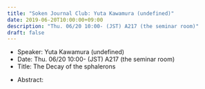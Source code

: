 ```yaml
---
title: "Soken Journal Club: Yuta Kawamura (undefined)"
date: 2019-06-20T10:00:00+09:00
description: "Thu. 06/20 10:00- (JST) A217 (the seminar room)"
draft: false
---
```


- Speaker:
Yuta Kawamura (undefined)
- Date:
Thu. 06/20 10:00- (JST) A217 (the seminar room)
- Title:
The Decay of the sphalerons

<!--more-->

- Abstract:

